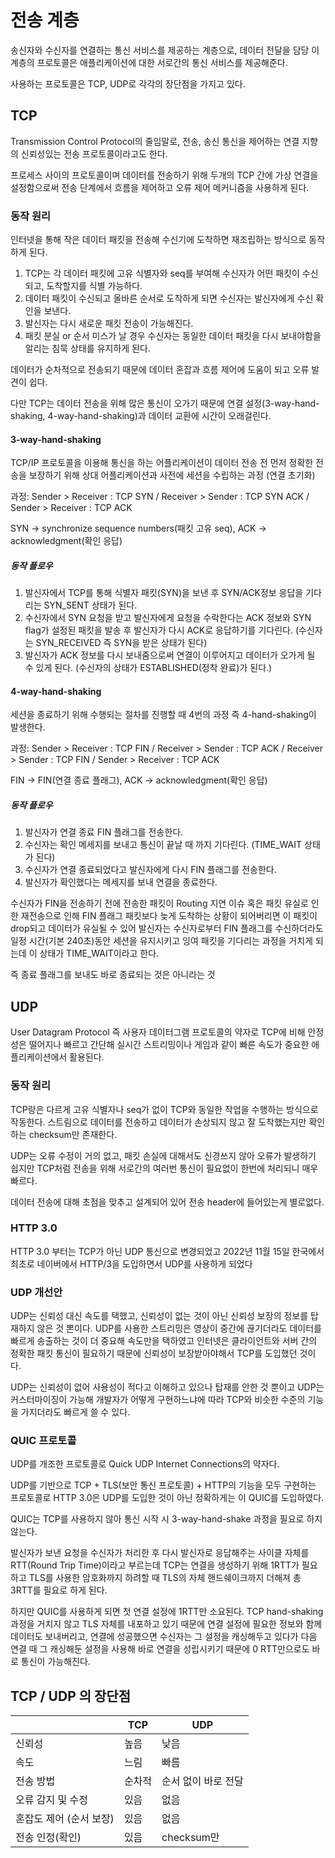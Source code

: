 # 전송 계층

송신자와 수신자를 연결하는 통신 서비스를 제공하는 계층으로, 데이터 전달을 담당
이 계층의 프로토콜은 애플리케이션에 대한 서로간의 통신 서비스를 제공해준다.

사용하는 프로토콜은 TCP, UDP로 각각의 장단점을 가지고 있다.

## TCP

Transmission Control Protocol의 줄임말로, 전송, 송신 통신을 제어하는 연결 지향의 신뢰성있는 전송 프로토콜이라고도 한다.

프로세스 사이의 프로토콜이며 데이터를 전송하기 위해 두개의 TCP 간에 가상 연결을 설정함으로써 전송 단계에서 흐름을 제어하고 오류 제어 메커니즘을 사용하게 된다.

### 동작 원리

인터넷을 통해 작은 데이터 패킷을 전송해 수신기에 도착하면 재조립하는 방식으로 동작하게 된다.

1. TCP는 각 데이터 패킷에 고유 식별자와 seq를 부여해 수신자가 어떤 패킷이 수신되고, 도착할지를 식별 가능하다.
2. 데이터 패킷이 수신되고 올바른 순서로 도착하게 되면 수신자는 발신자에게 수신 확인을 보낸다.
3. 발신자는 다시 새로운 패킷 전송이 가능해진다.
4. 패킷 분실 or 순서 미스가 날 경우 수신자는 동일한 데이터 패킷을 다시 보내야함을 알리는 침묵 상태를 유지하게 된다.

데이터가 순차적으로 전송되기 때문에 데이터 혼잡과 흐름 제어에 도움이 되고 오류 발견이 쉽다.

다만 TCP는 데이터 전송을 위해 많은 통신이 오가기 때문에 연결 설정(3-way-hand-shaking, 4-way-hand-shaking)과 데이터 교환에 시간이 오래걸린다.

#### 3-way-hand-shaking

TCP/IP 프로토콜을 이용해 통신을 하는 어플리케이션이 데이터 전송 전 먼저 정확한 전송을 보장하기 위해 상대 어플리케이션과 사전에 세션을 수립하는 과정 (연결 초기화)

과정: Sender > Receiver : TCP SYN / Receiver > Sender : TCP SYN ACK / Sender > Receiver : TCP ACK

SYN -> synchronize sequence numbers(패킷 고유 seq), ACK -> acknowledgment(확인 응답)

##### 동작 플로우

1. 발신자에서 TCP를 통해 식별자 패킷(SYN)을 보낸 후 SYN/ACK정보 응답을 기다리는 SYN_SENT 상태가 된다.
2. 수신자에서 SYN 요청을 받고 발신자에게 요청을 수락한다는 ACK 정보와 SYN flag가 설정된 패킷을 발송 후 발신자가 다시 ACK로 응답하기를 기다린다. (수신자는 SYN_RECEIVED 즉 SYN을 받은 상태가 된다)
3. 발신자가 ACK 정보를 다시 보내줌으로써 연결이 이루어지고 데이터가 오가게 될 수 있게 된다. (수신자의 상태가 ESTABLISHED(정착 완료)가 된다.)

#### 4-way-hand-shaking

세션을 종료하기 위해 수행되는 절차를 진행할 때 4번의 과정 즉 4-hand-shaking이 발생한다.

과정: Sender > Receiver : TCP FIN / Receiver > Sender : TCP ACK / Receiver > Sender : TCP FIN / Sender > Receiver : TCP ACK

FIN -> FIN(연결 종료 플래그), ACK -> acknowledgment(확인 응답)

##### 동작 플로우

1. 발신자가 연결 종료 FIN 플래그를 전송한다.
2. 수신자는 확인 메세지를 보내고 통신이 끝날 때 까지 기다린다. (TIME_WAIT 상태가 된다)
3. 수신자가 연결 종료되었다고 발신자에게 다시 FIN 플래그를 전송한다.
4. 발신자가 확인했다는 메세지를 보내 연결을 종료한다.

수신자가 FIN을 전송하기 전에 전송한 패킷이 Routing 지연 이슈 혹은 패킷 유실로 인한 재전송으로 인해 FIN 플래그 패킷보다 늦게 도착하는 상황이 되어버리면 이 패킷이 drop되고 데이터가 유실될 수 있어 발신자는 수신자로부터 FIN 플래그를 수신하더라도 일정 시간(기본 240초)동안 세션을 유지시키고 잉여 패킷을 기다리는 과정을 거치게 되는데 이 상태가 TIME_WAIT이라고 한다.

즉 종료 플래그를 보내도 바로 종료되는 것은 아니라는 것

## UDP

User Datagram Protocol 즉 사용자 데이터그램 프로토콜의 약자로 TCP에 비해 안정성은 떨어지나 빠르고 간단해 실시간 스트리밍이나 게임과 같이 빠른 속도가 중요한 애플리케이션에서 활용된다.

### 동작 원리

TCP랑은 다르게 고유 식별자나 seq가 없이 TCP와 동일한 작업을 수행하는 방식으로 작동한다. 스트림으로 데이터를 전송하고 데이터가 손상되지 않고 잘 도착했는지만 확인하는 checksum만 존재한다.

UDP는 오류 수정이 거의 없고, 패킷 손실에 대해서도 신경쓰지 않아 오류가 발생하기 쉽지만 TCP처럼 전송을 위해 서로간의 여러번 통신이 필요없이 한번에 처리되니 매우 빠르다.

데이터 전송에 대해 초점을 맞추고 설계되어 있어 전송 header에 들어있는게 별로없다.

### HTTP 3.0

HTTP 3.0 부터는 TCP가 아닌 UDP 통신으로 변경되었고 2022년 11월 15일 한국에서 최초로 네이버에서 HTTP/3을 도입하면서 UDP를 사용하게 되었다

### UDP 개선안

UDP는 신뢰성 대신 속도를 택했고, 신뢰성이 없는 것이 아닌 신뢰성 보장의 정보를 탑재하지 않은 것 뽄이다. UDP를 사용한 스트리밍은 영상이 중간에 끊기더라도 데이터를 빠르게 송출하는 것이 더 중요해 속도만을 택하였고 인터넷은 클라이언트와 서버 간의 정확한 패킷 통신이 필요하기 때문에 신뢰성이 보장받아야해서 TCP를 도입했던 것이다.

UDP는 신뢰성이 없어 사용성이 적다고 이해하고 있으나 탑재를 안한 것 뿐이고 UDP는 커스터마이징이 가능해 개발자가 어떻게 구현하느냐에 따라 TCP와 비슷한 수준의 기능을 가지더라도 빠르게 쓸 수 있다.

### QUIC 프로토콜

UDP를 개조한 프로토콜로 Quick UDP Internet Connections의 약자다.

UDP를 기반으로 TCP + TLS(보안 통신 프로토콜) + HTTP의 기능을 모두 구현하는 프로토콜로 HTTP 3.0은 UDP를 도입한 것이 아닌 정확하게는 이 QUIC를 도입하였다.

QUIC는 TCP를 사용하지 않아 통신 시작 시 3-way-hand-shake 과정을 필요로 하지 않는다.

발신자가 보낸 요청을 수신자가 처리한 후 다시 발신자로 응답해주는 사이클 자체를 RTT(Round Trip Time)이라고 부르는데 TCP는 연결을 생성하기 위해 1RTT가 필요하고 TLS를 사용한 암호화까지 하려할 때 TLS의 자체 핸드쉐이크까지 더해져 총 3RTT를 필요로 하게 된다.

하지만 QUIC를 사용하게 되면 첫 연결 설정에 1RTT만 소요된다. TCP hand-shaking 과정을 거치지 않고 TLS 자체를 내포하고 있기 때문에 연결 설정에 필요한 정보와 함께 데이터도 보내버리고, 연결에 성공했으면 수신자는 그 설정을 캐싱해두고 있다가 다음 연결 때 그 캐싱해둔 설정을 사용해 바로 연결을 성립시키기 때문에 0 RTT만으로도 바로 통신이 가능해진다.

## TCP / UDP 의 장단점

|                         | TCP    | UDP                 |
| ----------------------- | ------ | ------------------- |
| 신뢰성                  | 높음   | 낮음                |
| 속도                    | 느림   | 빠름                |
| 전송 방법               | 순차적 | 순서 없이 바로 전달 |
| 오류 감지 및 수정       | 있음   | 없음                |
| 혼잡도 제어 (순서 보장) | 있음   | 없음                |
| 전송 인정(확인)         | 있음   | checksum만          |
